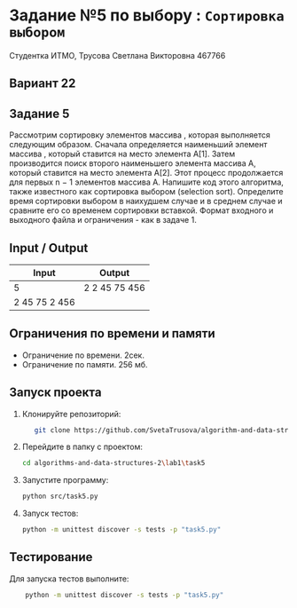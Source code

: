 # Задание №5 по выбору : `Сортировка выбором`
Студентка ИТМО,  Трусова Светлана Викторовна 467766

## Вариант 22

## Задание 5
Рассмотрим сортировку элементов массива , которая выполняется следующим
образом. Сначала определяется наименьший элемент массива , который ставится
на место элемента A[1]. Затем производится поиск второго наименьшего элемента
массива A, который ставится на место элемента A[2]. Этот процесс продолжается
для первых n − 1 элементов массива A.
Напишите код этого алгоритма, также известного как сортировка выбором
(selection sort). Определите время сортировки выбором в наихудшем случае и в
среднем случае и сравните его со временем сортировки вставкой.
Формат входного и выходного файла и ограничения - как в задаче 1.

## Input / Output 

| Input                | Output               |
|----------------------|----------------------|
| 5                    | 2 2 45 75 456        |
| 2 45 75 2 456        |                      |

## Ограничения по времени и памяти

- Ограничение по времени. 2сек.
- Ограничение по памяти. 256 мб.


## Запуск проекта
1. Клонируйте репозиторий:
   ```bash
      git clone https://github.com/SvetaTrusova/algorithm-and-data-structures-2.git
   ```
2. Перейдите в папку с проектом:
   ```bash
   cd algorithms-and-data-structures-2\lab1\task5
   ```
3. Запустите программу:
   ```bash
   python src/task5.py
   ```

4. Запуск тестов:
   ```bash
   python -m unittest discover -s tests -p "task5.py"
   ```


## Тестирование
Для запуска тестов выполните:
```bash
    python -m unittest discover -s tests -p "task5.py"
```